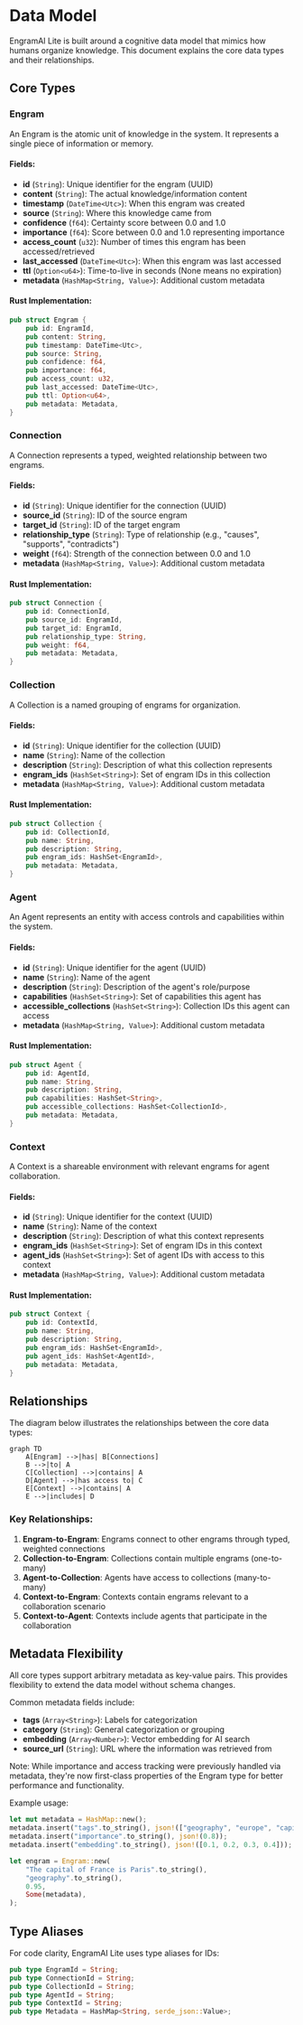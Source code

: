 # Data Model

EngramAI Lite is built around a cognitive data model that mimics how humans organize knowledge. This document explains the core data types and their relationships.

## Core Types

### Engram

An Engram is the atomic unit of knowledge in the system. It represents a single piece of information or memory.

#### Fields:

- **id** (`String`): Unique identifier for the engram (UUID)
- **content** (`String`): The actual knowledge/information content
- **timestamp** (`DateTime<Utc>`): When this engram was created
- **source** (`String`): Where this knowledge came from
- **confidence** (`f64`): Certainty score between 0.0 and 1.0
- **importance** (`f64`): Score between 0.0 and 1.0 representing importance
- **access_count** (`u32`): Number of times this engram has been accessed/retrieved
- **last_accessed** (`DateTime<Utc>`): When this engram was last accessed
- **ttl** (`Option<u64>`): Time-to-live in seconds (None means no expiration)
- **metadata** (`HashMap<String, Value>`): Additional custom metadata

#### Rust Implementation:

```rust
pub struct Engram {
    pub id: EngramId,
    pub content: String,
    pub timestamp: DateTime<Utc>,
    pub source: String,
    pub confidence: f64,
    pub importance: f64,
    pub access_count: u32,
    pub last_accessed: DateTime<Utc>,
    pub ttl: Option<u64>,
    pub metadata: Metadata,
}
```

### Connection

A Connection represents a typed, weighted relationship between two engrams.

#### Fields:

- **id** (`String`): Unique identifier for the connection (UUID)
- **source_id** (`String`): ID of the source engram
- **target_id** (`String`): ID of the target engram
- **relationship_type** (`String`): Type of relationship (e.g., "causes", "supports", "contradicts")
- **weight** (`f64`): Strength of the connection between 0.0 and 1.0
- **metadata** (`HashMap<String, Value>`): Additional custom metadata

#### Rust Implementation:

```rust
pub struct Connection {
    pub id: ConnectionId,
    pub source_id: EngramId,
    pub target_id: EngramId,
    pub relationship_type: String,
    pub weight: f64,
    pub metadata: Metadata,
}
```

### Collection

A Collection is a named grouping of engrams for organization.

#### Fields:

- **id** (`String`): Unique identifier for the collection (UUID)
- **name** (`String`): Name of the collection
- **description** (`String`): Description of what this collection represents
- **engram_ids** (`HashSet<String>`): Set of engram IDs in this collection
- **metadata** (`HashMap<String, Value>`): Additional custom metadata

#### Rust Implementation:

```rust
pub struct Collection {
    pub id: CollectionId,
    pub name: String,
    pub description: String,
    pub engram_ids: HashSet<EngramId>,
    pub metadata: Metadata,
}
```

### Agent

An Agent represents an entity with access controls and capabilities within the system.

#### Fields:

- **id** (`String`): Unique identifier for the agent (UUID)
- **name** (`String`): Name of the agent
- **description** (`String`): Description of the agent's role/purpose
- **capabilities** (`HashSet<String>`): Set of capabilities this agent has
- **accessible_collections** (`HashSet<String>`): Collection IDs this agent can access
- **metadata** (`HashMap<String, Value>`): Additional custom metadata

#### Rust Implementation:

```rust
pub struct Agent {
    pub id: AgentId,
    pub name: String,
    pub description: String,
    pub capabilities: HashSet<String>,
    pub accessible_collections: HashSet<CollectionId>,
    pub metadata: Metadata,
}
```

### Context

A Context is a shareable environment with relevant engrams for agent collaboration.

#### Fields:

- **id** (`String`): Unique identifier for the context (UUID)
- **name** (`String`): Name of the context
- **description** (`String`): Description of what this context represents
- **engram_ids** (`HashSet<String>`): Set of engram IDs in this context
- **agent_ids** (`HashSet<String>`): Set of agent IDs with access to this context
- **metadata** (`HashMap<String, Value>`): Additional custom metadata

#### Rust Implementation:

```rust
pub struct Context {
    pub id: ContextId,
    pub name: String,
    pub description: String,
    pub engram_ids: HashSet<EngramId>,
    pub agent_ids: HashSet<AgentId>,
    pub metadata: Metadata,
}
```

## Relationships

The diagram below illustrates the relationships between the core data types:

```mermaid
graph TD
    A[Engram] -->|has| B[Connections]
    B -->|to| A
    C[Collection] -->|contains| A
    D[Agent] -->|has access to| C
    E[Context] -->|contains| A
    E -->|includes| D
```

### Key Relationships:

1. **Engram-to-Engram**: Engrams connect to other engrams through typed, weighted connections
2. **Collection-to-Engram**: Collections contain multiple engrams (one-to-many)
3. **Agent-to-Collection**: Agents have access to collections (many-to-many)
4. **Context-to-Engram**: Contexts contain engrams relevant to a collaboration scenario
5. **Context-to-Agent**: Contexts include agents that participate in the collaboration

## Metadata Flexibility

All core types support arbitrary metadata as key-value pairs. This provides flexibility to extend the data model without schema changes.

Common metadata fields include:

- **tags** (`Array<String>`): Labels for categorization
- **category** (`String`): General categorization or grouping
- **embedding** (`Array<Number>`): Vector embedding for AI search
- **source_url** (`String`): URL where the information was retrieved from

Note: While importance and access tracking were previously handled via metadata, they're now first-class properties of the Engram type for better performance and functionality.

Example usage:

```rust
let mut metadata = HashMap::new();
metadata.insert("tags".to_string(), json!(["geography", "europe", "capital"]));
metadata.insert("importance".to_string(), json!(0.8));
metadata.insert("embedding".to_string(), json!([0.1, 0.2, 0.3, 0.4]));

let engram = Engram::new(
    "The capital of France is Paris".to_string(),
    "geography".to_string(),
    0.95,
    Some(metadata),
);
```

## Type Aliases

For code clarity, EngramAI Lite uses type aliases for IDs:

```rust
pub type EngramId = String;
pub type ConnectionId = String;
pub type CollectionId = String;
pub type AgentId = String;
pub type ContextId = String;
pub type Metadata = HashMap<String, serde_json::Value>;
```